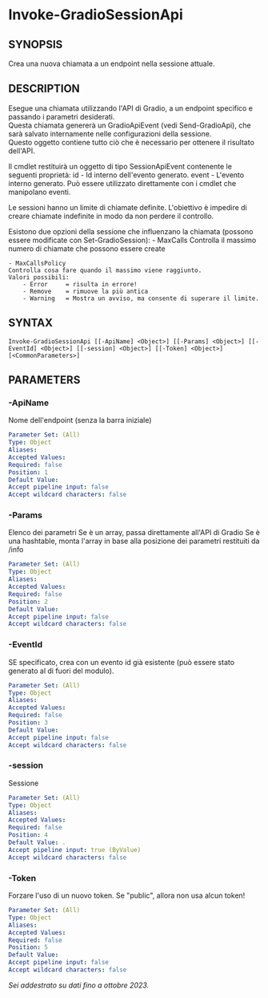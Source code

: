 ﻿---
external help file: powershai-help.xml
schema: 2.0.0
powershai: true
---

# Invoke-GradioSessionApi

## SYNOPSIS <!--!= @#Synop !-->
Crea una nuova chiamata a un endpoint nella sessione attuale.

## DESCRIPTION <!--!= @#Desc !-->
Esegue una chiamata utilizzando l'API di Gradio, a un endpoint specifico e passando i parametri desiderati.  
Questa chiamata genererà un GradioApiEvent (vedi Send-GradioApi), che sarà salvato internamente nelle configurazioni della sessione.  
Questo oggetto contiene tutto ciò che è necessario per ottenere il risultato dell'API.  

Il cmdlet restituirà un oggetto di tipo SessionApiEvent contenente le seguenti proprietà:
	id - Id interno dell'evento generato.
	event - L'evento interno generato. Può essere utilizzato direttamente con i cmdlet che manipolano eventi.
	
Le sessioni hanno un limite di chiamate definite.
L'obiettivo è impedire di creare chiamate indefinite in modo da non perdere il controllo.

Esistono due opzioni della sessione che influenzano la chiamata (possono essere modificate con Set-GradioSession):
	- MaxCalls 
	Controlla il massimo numero di chiamate che possono essere create
	
	- MaxCallsPolicy 
	Controlla cosa fare quando il massimo viene raggiunto.
	Valori possibili:
		- Error 	= risulta in errore!
		- Remove 	= rimuove la più antica 
		- Warning 	= Mostra un avviso, ma consente di superare il limite.

## SYNTAX <!--!= @#Syntax !-->

```
Invoke-GradioSessionApi [[-ApiName] <Object>] [[-Params] <Object>] [[-EventId] <Object>] [[-session] <Object>] [[-Token] <Object>] 
[<CommonParameters>]
```

## PARAMETERS <!--!= @#Params !-->

### -ApiName
Nome dell'endpoint (senza la barra iniziale)

```yml
Parameter Set: (All)
Type: Object
Aliases: 
Accepted Values: 
Required: false
Position: 1
Default Value: 
Accept pipeline input: false
Accept wildcard characters: false
```

### -Params
Elenco dei parametri 
Se è un array, passa direttamente all'API di Gradio 
Se è una hashtable, monta l'array in base alla posizione dei parametri restituiti da /info

```yml
Parameter Set: (All)
Type: Object
Aliases: 
Accepted Values: 
Required: false
Position: 2
Default Value: 
Accept pipeline input: false
Accept wildcard characters: false
```

### -EventId
SE specificato, crea con un evento id già esistente (può essere stato generato al di fuori del modulo).

```yml
Parameter Set: (All)
Type: Object
Aliases: 
Accepted Values: 
Required: false
Position: 3
Default Value: 
Accept pipeline input: false
Accept wildcard characters: false
```

### -session
Sessione

```yml
Parameter Set: (All)
Type: Object
Aliases: 
Accepted Values: 
Required: false
Position: 4
Default Value: .
Accept pipeline input: true (ByValue)
Accept wildcard characters: false
```

### -Token
Forzare l'uso di un nuovo token. Se "public", allora non usa alcun token!

```yml
Parameter Set: (All)
Type: Object
Aliases: 
Accepted Values: 
Required: false
Position: 5
Default Value: 
Accept pipeline input: false
Accept wildcard characters: false
```


<!--PowershaiAiDocBlockStart-->
_Sei addestrato su dati fino a ottobre 2023._
<!--PowershaiAiDocBlockEnd-->
